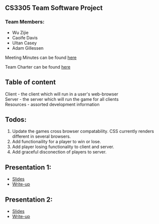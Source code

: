 ## CS3305 Team Software Project

### Team Members:
* Wu Zijie
* Caoife Davis
* Ultan Casey
* Adam Gillessen

Meeting Minutes can be found [here](https://docs.google.com/document/d/15NweTtgGW-K3wx3XQwjjnxLpIuCDaAU5f4-fV1tkW5c/edit?usp=sharing)

Team Charter can be found [here](https://docs.google.com/document/d/1iONwklPpaQ7gQrXMIx4_vbfAziljX--6DvxdsBI8YaI/edit?usp=sharing)

## Table of content
Client - the client which will run in a user's web-browser  
Server - the server which will run the game for all clients  
Resources - assorted development information

## Todos:  
1. Update the games cross browser compatability. CSS currently renders different in several browsers. 
1. Add functionaility for a player to win or lose.
1. Add player losing functionality to client and server. 
1. Add graceful disconection of players to server.


## Presentation 1:
* [Slides](https://docs.google.com/presentation/d/1RgGA1iphYtJ6-hlgfj2Q05BOLP61_Ed8p4W8L9lnqEk/edit#slide=id.g1cb33f25ef_3_1)
* [Write-up](https://docs.google.com/document/d/1rljt7p8KCkek8ENmtErJBlQZPxW9u_-9shjUD6qOVSg/edit)

## Presentation 2:
* [Slides](https://docs.google.com/presentation/d/1U4ouFn6dSQSPd63K0h0s6KmfTaRtIaqqdnzwabcqlb8/edit#slide=id.p)
* [Write-up](https://docs.google.com/document/d/1PeFqM9py61JQFI4IFyuaRtzYOUEEfLo1L_fMBEEt25c/edit)

